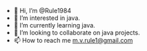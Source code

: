 - 👋 Hi, I’m @Rule1984
- 👀 I’m interested in java.
- 🌱 I’m currently learning java.
- 💞️ I’m looking to collaborate on java projects.
- 📫 How to reach me m.v.rule1@gmail.com

<!---
Rule1984/Rule1984 is a ✨ special ✨ repository because its `README.md` (this file) appears on your GitHub profile.
You can click the Preview link to take a look at your changes.
--->
